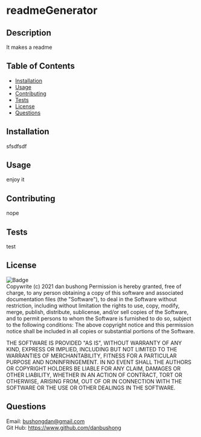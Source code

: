 # readmeGenerator
  ## Description
  It makes a readme 
  ## Table of Contents
  * [Installation](#Installation)
  * [Usage](#Usage)
  * [Contributing](#Contributing)
  * [Tests](#Tests)
  * [License](#License)
  * [Questions](#Questions)
  ## Installation
  sfsdfsdf
  ## Usage
  enjoy it
  ## Contributing
  nope
  ## Tests
  test
  ## License
  ![Badge](https://img.shields.io/badge/license-MIT-green)<br>
  Copywrite (c) 2021 dan bushong
  Permission is hereby granted, free of charge, to any person obtaining a copy of this software
  and associated documentation files (the "Software"), to deal in the Software without restriction, 
  including without limitation the rights to use, copy, modify, merge, publish, distribute,
  sublicense, and/or sell copies of the Software,
  and to permit persons to whom the Software is furnished to do so, subject to the following conditions:
  The above copyright notice and this permission notice shall be included in all copies or substantial portions of the Software.
  
  THE SOFTWARE IS PROVIDED "AS IS", WITHOUT WARRANTY OF ANY KIND, 
  EXPRESS OR IMPLIED, INCLUDING BUT NOT LIMITED TO THE WARRANTIES OF MERCHANTABILITY, 
  FITNESS FOR A PARTICULAR PURPOSE AND NONINFRINGEMENT. 
  IN NO EVENT SHALL THE AUTHORS OR COPYRIGHT HOLDERS BE LIABLE FOR ANY CLAIM, DAMAGES OR OTHER LIABILITY, 
  WHETHER IN AN ACTION OF CONTRACT, TORT OR OTHERWISE, ARISING FROM, 
  OUT OF OR IN CONNECTION WITH THE SOFTWARE OR THE USE OR OTHER DEALINGS IN THE SOFTWARE.
  ## Questions
  Email: bushongdan@gmail.com<br>
  Git Hub: https://www.github.com/danbushong
